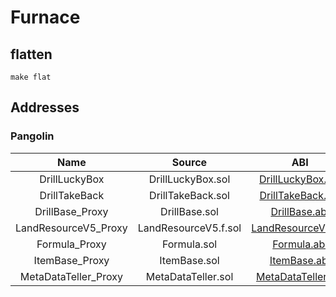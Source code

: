 # Furnace 

## flatten
```
make flat
```

## Addresses

### Pangolin

| Name    |      Source      |  ABI |  Address |
|:--------:|:----------------:|:------:|:-----------:|
| DrillLuckyBox | DrillLuckyBox.sol | [DrillLuckyBox.abi](https://github.com/hujw77/furnance/tree/main/abi/DrillLuckyBox.abi) | [0x159933C635570D5042723359fbD1619dFe83D3f3] |
| DrillTakeBack | DrillTakeBack.sol |[DrillTakeBack.abi](https://github.com/hujw77/furnance/tree/main/abi/DrillTakeBack.abi) | [0x0489ef98072d028A853C4274041BAcc7E5B8f839] |
| DrillBase_Proxy | DrillBase.sol |[DrillBase.abi](https://github.com/hujw77/furnance/tree/main/abi/DrillBase.abi) | [0xa6e6f8382cD710fB3AD3D6F7F688b27CD401e82c] |
| LandResourceV5_Proxy | LandResourceV5.f.sol |[LandResourceV5.abi](https://github.com/hujw77/furnance/tree/main/abi/LandResourceV5.abi) | [0x815596fF53c02A0c782ADbE158c07a1A6878B8f5] |
| Formula_Proxy | Formula.sol |[Formula.abi](https://github.com/hujw77/furnance/tree/main/abi/Formula.abi) | [0xcd8Ed70980FEC52228d777e672A53DB5F97E209b] |
| ItemBase_Proxy | ItemBase.sol |[ItemBase.abi](https://github.com/hujw77/furnance/tree/main/abi/ItemBase.abi) | [0x3d27257B25b22DD8fe8Ba2d551eA7ea541381Ba5] |
| MetaDataTeller_Proxy | MetaDataTeller.sol |[MetaDataTeller.abi](https://github.com/hujw77/furnance/tree/main/abi/MetaDataTeller.abi) | [0x9c5c498169ebBF7b10c118B020D4B23Dcb8969A2] |

